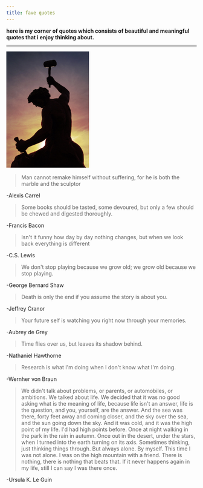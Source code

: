 ```yaml
---
title: fave quotes
---
```


**here is my corner of quotes which consists of beautiful and meaningful quotes that i enjoy thinking about.**   

---

<img src="/images/selfmademan.jpg" width="219.3" height="306.9">

> Man cannot remake himself without suffering, for he is both the marble and the sculptor
> 
-Alexis Carrel

> Some books should be tasted, some devoured, but only a few should be chewed and digested thoroughly.
> 
-Francis Bacon

> Isn't it funny how day by day nothing changes, but when we look back everything is different
> 
-C.S. Lewis

> We don't stop playing because we grow old; we grow old because we stop playing.  
> 
-George Bernard Shaw

> Death is only the end if you assume the story is about you.
> 
-Jeffrey Cranor

> Your future self is watching you right now through your memories.
> 
-Aubrey de Grey

> Time flies over us, but leaves its shadow behind. 
> 
-Nathaniel Hawthorne

> Research is what I'm doing when I don't know what I'm doing.
> 
-Wernher von Braun

> We didn't talk about problems, or parents, or automobiles, or ambitions. We talked about life. We decided that it was no good asking what is the meaning of life, because life isn't an answer, life is the question, and you, yourself, are the answer. And the sea was there, forty feet away and coming closer, and the sky over the sea, and the sun going down the sky. And it was cold, and it was the high point of my life.
I'd had high points before. Once at night walking in the park in the rain in autumn. Once out in the desert, under the stars, when I turned into the earth turning on its axis. Sometimes thinking, just thinking things through. But always alone. By myself. This time I was not alone. I was on the high mountain with a friend. There is nothing, there is nothing that beats that. If it never happens again in my life, still I can say I was there once.
>  
-Ursula K. Le Guin 


<!-- ![]({{site.baseurl}}/images/ursulakleguin.png)

![]({{site.baseurl}}/images/cslewis.jpg)

![]({{site.baseurl}}/images/alexiscarrel.jpg)

![]({{site.baseurl}}/images/bernardshaw.jpg)

![]({{site.baseurl}}/images/jeffreycranor.jpg)

![]({{site.baseurl}}/images/aubreydegrey.jpg)

![]({{site.baseurl}}/images/nathanielhawthorne.jpg)

![]({{site.baseurl}}/images/wernhervonbraun.jpg) -->
